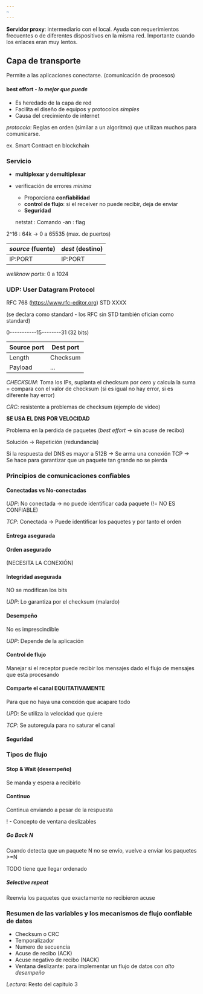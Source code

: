 ```yaml
---
~
---
```

**Servidor proxy**: intermediario con el local. Ayuda con requerimientos frecuentes o de diferentes dispositivos en la misma red. Importante cuando los enlaces eran muy lentos.

## Capa de transporte

Permite a las aplicaciones conectarse. (comunicación de procesos)

#### best effort _- lo mejor que puede_

- Es heredado de la capa de red
- Facilita el diseño de equipos y protocolos _simples_
- Causa del crecimiento de internet


*protocolo*: Reglas en orden (similar a un algoritmo) que utilizan muchos para comunicarse. 

ex. Smart Contract en blockchain

### Servicio 

- **multiplexar y demultiplexar**
- verificación de errores _minima_
	- Proporciona **confiabilidad**
	- **control de flujo**: si el receiver no puede recibir, deja de enviar
	- **Seguridad**

	netstat : Comando 
		-an : flag

2^16 : 64k -> 0 a 65535 (max. de puertos)

| _source_ (fuente) | _dest_ (destino) |
| ----------------- | ---------------- |
| IP:PORT           | IP:PORT          |

_wellknow ports_: 0 a 1024


### UDP: User Datagram Protocol


RFC 768 (https://www.rfc-editor.org) STD XXXX 

(se declara como standard - los RFC sin STD también ofician como standard)

0-----------15--------31 (32 bits)

| Source port | Dest port |
| ----------- | --------- |
| Length      | Checksum  |
| Payload     | ...       |


_CHECKSUM_: Toma los IPs, suplanta el checksum por cero y calcula la suma = compara con el valor de checksum (si es igual no hay error, si es diferente hay error)

_CRC_: resistente a problemas de checksum (ejemplo de video)

**SE USA EL DNS POR VELOCIDAD**

Problema en la perdida de paquetes (_best effort_ -> sin acuse de recibo) 

Solución -> Repetición (redundancia)

Si la respuesta del DNS es mayor a 512B -> Se arma una conexión TCP -> Se hace para garantizar que un paquete tan grande no se pierda

### Principios de comunicaciones confiables

#### Conectadas vs No-conectadas

_UDP_: No conectada -> no puede identificar cada paquete (!= NO ES CONFIABLE)

_TCP_: Conectada -> Puede identificar los paquetes y por tanto el orden

#### Entrega asegurada

#### Orden asegurado

(NECESITA LA CONEXIÓN)

#### Integridad asegurada

NO se modifican los bits

*UDP*: Lo garantiza por el checksum (malardo)

#### Desempeño 

No es imprescindible 

_UDP_: Depende de la aplicación 

#### Control de flujo

Manejar si el receptor puede recibir los mensajes dado el flujo de mensajes que esta procesando

#### Comparte el canal EQUITATIVAMENTE

Para que no haya una conexión que acapare todo 

_UPD_: Se utiliza la velocidad que quiere

_TCP_: Se autoregula para no saturar el canal 

#### Seguridad


### Tipos de flujo

#### Stop & Wait (desempeño)

Se manda y espera a recibirlo

#### Continuo

Continua enviando a pesar de la respuesta 

! - Concepto de ventana deslizables
##### Go Back N

Cuando detecta que un paquete N no se envío, vuelve a enviar los paquetes >=N

TODO tiene que llegar ordenado

##### Selective repeat

Reenvia los paquetes que exactamente no recibieron acuse


### Resumen de las variables y los mecanismos de flujo confiable de datos

- Checksum o CRC
- Temporalizador
- Numero de secuencia
- Acuse de recibo (ACK)
- Acuse negativo de recibo (NACK)
- Ventana deslizante: para implementar un flujo de datos con _alto desempeño_

*Lectura*: Resto del capitulo 3 

